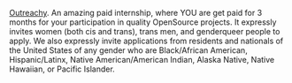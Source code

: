 [Outreachy](https://www.outreachy.org/). 
An amazing paid internship, where YOU are get paid for 3 months for your participation in quality OpenSource projects.
It expressly invites women (both cis and trans), trans men, and genderqueer people to apply. 
We also expressly invite applications from residents and nationals of the United States of any gender who are Black/African American, 
Hispanic/Latinx, Native American/American Indian, Alaska Native, Native Hawaiian, or Pacific Islander.
